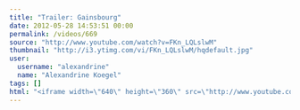 ```yaml
---
title: "Trailer: Gainsbourg"
date: 2012-05-28 14:53:51 00:00
permalink: /videos/669
source: "http://www.youtube.com/watch?v=FKn_LQLslwM"
thumbnail: "http://i3.ytimg.com/vi/FKn_LQLslwM/hqdefault.jpg"
user:
  username: "alexandrine"
  name: "Alexandrine Koegel"
tags: []
html: "<iframe width=\"640\" height=\"360\" src=\"http://www.youtube.com/embed/FKn_LQLslwM?wmode=transparent&fs=1&feature=oembed\" frameborder=\"0\" allowfullscreen></iframe>"
---
```


